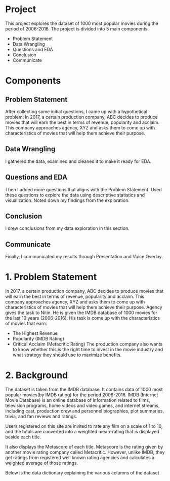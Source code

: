 # Project

This project explores the dataset of 1000 most popular movies during the period of 2006-2016. The project is divided into 5 main components:

- Problem Statement
- Data Wrangling
- Questions and EDA
- Conclusion
- Communicate

# Components
## Problem Statement
After collecting some initial questions, I came up with a hypothetical problem: In 2017, a certain production company, ABC decides to produce movies that will earn the best in terms of revenue, popularity and acclaim. This company approaches agency, XYZ and asks them to come up with characteristics of movies that will help them achieve their purpose.

## Data Wrangling
I gathered the data, examined and cleaned it to make it ready for EDA.

## Questions and EDA
Then I added more questions that aligns with the Problem Statement. Used these questions to explore the data using descriptive statistics and visualization. Noted down my findings from the exploration.

## Conclusion
I drew conclusions from my data exploration in this section.

## Communicate
Finally, I communicated my results through Presentation and Voice Overlay.

# 1. Problem Statement
In 2017, a certain production company, ABC decides to produce movies that will earn the best in terms of revenue, popularity and acclaim. This company approaches agency, XYZ and asks them to come up with characteristics of movies that will help them achieve their purpose. Agency gives the task to Nitin. He is given the IMDB database of 1000 movies for the last 10 years (2006-2016). His task is come up with the characteristics of movies that earn:

- The Highest Revenue
- Popularity (IMDB Rating)
- Critical Acclaim (Metacritic Rating)
The production company also wants to know whether this is the right time to invest in the movie industry and what strategy they should use to maximize benefits.

# 2. Background
The dataset is taken from the IMDB database. It contains data of 1000 most popular movies(by IMDB rating) for the period 2006-2016.
IMDB (Internet Movie Database) is an online database of information related to films, television programs, home videos and video games, and internet streams, including cast, production crew and personnel biographies, plot summaries, trivia, and fan reviews and ratings.

Users registered on this site are invited to rate any film on a scale of 1 to 10, and the totals are converted into a weighted mean-rating that is displayed beside each title.

It also displays the Metascore of each title. Metascore is the rating given by another movie rating company called Metacritic. However, unlike IMDB, they get ratings from registered well known rating agencies and calculates a weighted average of those ratings.

Below is the data dictionary explaining the various columns of the dataset
